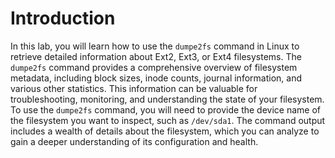 # Introduction

In this lab, you will learn how to use the `dumpe2fs` command in Linux to retrieve detailed information about Ext2, Ext3, or Ext4 filesystems. The `dumpe2fs` command provides a comprehensive overview of filesystem metadata, including block sizes, inode counts, journal information, and various other statistics. This information can be valuable for troubleshooting, monitoring, and understanding the state of your filesystem. To use the `dumpe2fs` command, you will need to provide the device name of the filesystem you want to inspect, such as `/dev/sda1`. The command output includes a wealth of details about the filesystem, which you can analyze to gain a deeper understanding of its configuration and health.
